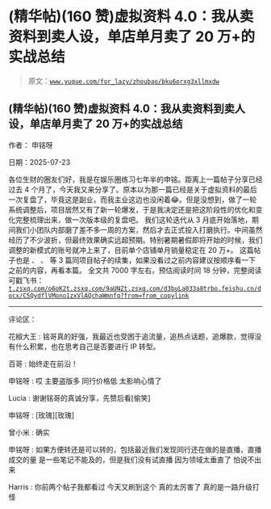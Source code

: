 # (精华帖)(160 赞)虚拟资料 4.0：我从卖资料到卖人设，单店单月卖了 20 万+的实战总结

> 原文：[`www.yuque.com/for_lazy/zhoubao/bku6orxg3xllmxdw`](https://www.yuque.com/for_lazy/zhoubao/bku6orxg3xllmxdw)

## (精华帖)(160 赞)虚拟资料 4.0：我从卖资料到卖人设，单店单月卖了 20 万+的实战总结

作者： 申铭呀

日期：2025-07-23

各位生财的圈友们好，我是在娱乐圈练习七年半的申铭。距离上一篇帖子分享已经过去 4 个月了，今天我又来分享了。原本以为那一篇已经是关于虚拟资料的最后一次复盘了，毕竟这是副业，而我主业这边也没闲着😂。但是没想到，做了一轮系统调整后，项目居然又有了新一轮爆发，于是我决定还是把这阶段性的优化和变化完整梳理出来，做一次版本级的复盘吧。
我们这轮迭代从 3 月底开始落地，期间我们小团队内部磨了差不多一周的方案，然后才去正式投入打磨执行。中间虽然经历了不少波折，但最终效果确实远超预期。特别暑期暑假即将开始的时候，我们调整的新模式的账号就冲上来了，目前单个店铺单月销量稳定在 20 万+。
这篇帖子也是 、 、 等 3 篇同项目帖子的续集，如果没看过之前内容建议按顺序看一下之前的内容，再看本篇。
全文共 7000 字左右，预估阅读时间 18 分钟，完整阅读可戳飞书： [`t.zsxq.com/o6oK2`](https://t.zsxq.com/o6oK2)[`t.zsxq.com/9aUNZ`](https://t.zsxq.com/9aUNZ)[`t.zsxq.com/d3buL`](https://t.zsxq.com/d3buL)[`a033a8trbo.feishu.cn/docx/C5QydflVMono1zxVlAQchaWmnfq?from=from_copylink`](https://a033a8trbo.feishu.cn/docx/C5QydflVMono1zxVlAQchaWmnfq?from=from_copylink)

* * *

评论区：

花椒大王 : 铭哥真的好强，我最近也受困于追流量，追热点话题，追爆款，觉得没有什么积累，也在思考自己是否要进行 IP 转型。

百哥 : 始终走在前沿！

申铭呀 : 哎 主要盗版多 同行价格低 太影响心情了

Lucia : 谢谢铭哥的真诚分享，先赞后看[偷笑]

申铭呀 : [玫瑰][玫瑰]

曾小米 : 确实

申铭呀 : 如果方便转还是可以转的，包括最近我们发现同行还在做的是直播，直播成交的量 是一些笔记不能及的，但是我们没有试直播 因为领域太垂直了 怕说不出来

Harris : 你前两个帖子我都看过 今天又刷到这个 真的太厉害了 真的是一路升级打怪